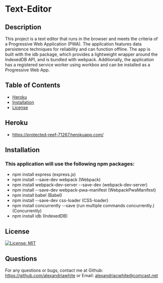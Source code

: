 # Text-Editor
## Description 
This project is a text editor that runs in the browser and meets the criteria of a Progressive Web Application (PWA). The application features data persistence techniques for reliability and can function offline. The app is built with the idb package, which provides a lightweight wrapper around the IndexedDB API, and is bundled with webpack. Additionally, the application has a registered service worker using workbox and can be installed as a Progressive Web App.
## Table of Contents
- [Heroku](#heroku)
- [Installation](#installation)
- [License](#license)
## Heroku
- https://protected-reef-71267.herokuapp.com/

## Installation
### This application will use the following npm packages:
- npm install express (express.js)
- npm install --save-dev webpack (Webpack)
- npm install webpack-dev-server --save-dev (webpack-dev-server)
- npm install --save-dev webpack-pwa-manifest (WebpackPwaManifest)
- npm install babel (Babel)
- npm install --save-dev css-loader (CSS-loader)
- npm install concurrently --save (run multiple commands concurrently.) (Concurrently)
- npm install idb (IndexedDB)
## License
[![License: MIT](https://img.shields.io/badge/License-MIT-yellow.svg)](https://opensource.org/licenses/MIT)  

## Questions
For any questions or bugs, contact me at Github: https://github.com/alexandriawhite or Email: alexandriacwhite@comcast.net